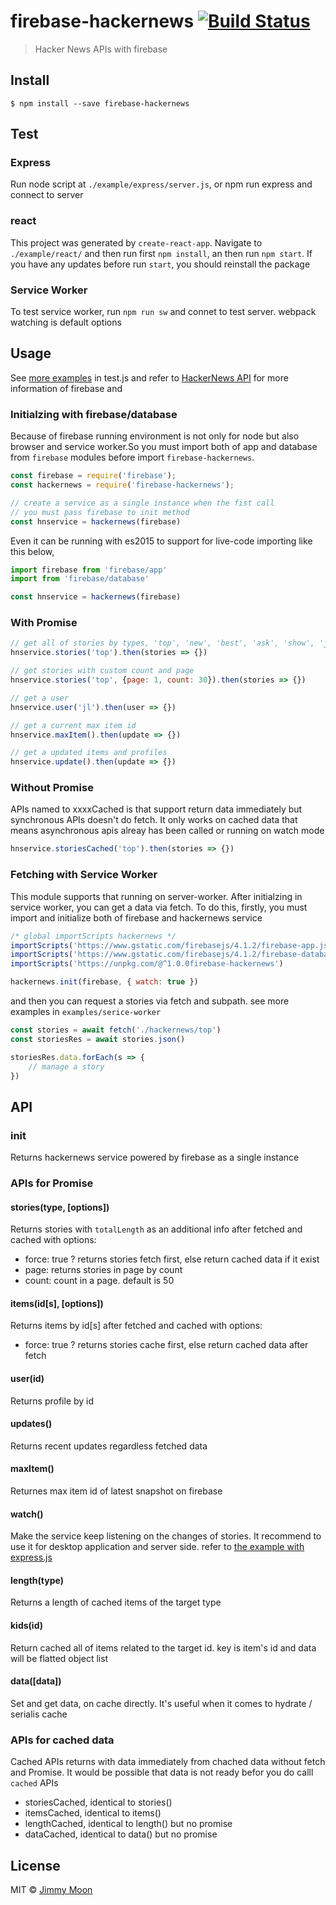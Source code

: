 # firebase-hackernews [![Build Status](https://travis-ci.org/ragingwind/firebase-hackernews.svg?branch=master)](https://travis-ci.org/ragingwind/firebase-hackernews)

> Hacker News APIs with firebase

## Install

```
$ npm install --save firebase-hackernews
```
## Test

### Express

Run node script at `./example/express/server.js`, or npm run express and connect to server

### react

This project was generated by `create-react-app`. Navigate to `./example/react/` and then run first `npm install`, an then run `npm start`. If you have any updates before run `start`, you should reinstall the package

### Service Worker

To test service worker, run `npm run sw` and connet to test server. webpack watching is default options

## Usage

See [more examples](./examples) in test.js and refer to [HackerNews API](https://github.com/HackerNews/API) for more information of firebase and

### Initialzing with firebase/database

Because of firebase running environment is not only for node but also browser and service worker.So you must import both of app and database from `firebase` modules before import `firebase-hackernews`.

```js
const firebase = require('firebase');
const hackernews = require('firebase-hackernews');

// create a service as a single instance when the fist call
// you must pass firebase to init method
const hnservice = hackernews(firebase)
```

Even it can be running with es2015 to support for live-code importing like this below,

```js
import firebase from 'firebase/app'
import from 'firebase/database'

const hnservice = hackernews(firebase)
```

### With Promise

```js
// get all of stories by types, 'top', 'new', 'best', 'ask', 'show', 'job'
hnservice.stories('top').then(stories => {})

// get stories with custom count and page
hnservice.stories('top', {page: 1, count: 30}).then(stories => {})

// get a user
hnservice.user('jl').then(user => {})

// get a current max item id
hnservice.maxItem().then(update => {})

// get a updated items and profiles
hnservice.update().then(update => {})
```

### Without Promise

APIs named to xxxxCached is that support return data immediately but synchronous APIs doesn't do fetch. It only works on cached data that means asynchronous apis alreay has been called or running on watch mode

```js
hnservice.storiesCached('top').then(stories => {})
```

### Fetching with Service Worker

This module supports that running on server-worker. After initialzing in service worker, you can get a data via fetch. To do this, firstly, you must import and initialize both of firebase and hackernews service

```js
/* global importScripts hackernews */
importScripts('https://www.gstatic.com/firebasejs/4.1.2/firebase-app.js')
importScripts('https://www.gstatic.com/firebasejs/4.1.2/firebase-database.js')
importScripts('https://unpkg.com/@^1.0.0firebase-hackernews')

hackernews.init(firebase, { watch: true })
```

and then you can request a stories via fetch and subpath. see more examples in `examples/serice-worker`

```js
const stories = await fetch('./hackernews/top')
const storiesRes = await stories.json()

storiesRes.data.forEach(s => {
	// manage a story
})
```

## API

### init

Returns hackernews service powered by firebase as a single instance

### APIs for Promise

#### stories(type, [options])

Returns stories with `totalLength` as an additional info after fetched and cached with options:

- force: true ? returns stories fetch first, else return cached data if it exist
- page: returns stories in page by count
- count: count in a page. default is 50

#### items(id[s], [options])

Returns items by id[s] after fetched and cached with options:

- force: true ? returns stories cache first, else return cached data after fetch

#### user(id)

Returns profile by id

#### updates()

Returns recent updates regardless fetched data

#### maxItem()

Returnes max item id of latest snapshot on firebase

#### watch()

Make the service keep listening on the changes of stories. It recommend to use it for desktop application and server side. refer to [the example with express.js](./examples/express)

#### length(type)

Returns a length of cached items of the target type

#### kids(id)

Return cached all of items related to the target id. key is item's id and data will be flatted object list

#### data([data])

Set and get data, on cache directly. It's useful when it comes to hydrate / serialis cache

### APIs for cached data

Cached APIs returns with data immediately from chached data without fetch and Promise. It would be possible that data is not ready befor you do calll `cached` APIs

- storiesCached, identical to stories()
- itemsCached, identical to items()
- lengthCached, identical to length() but no promise
- dataCached, identical to data() but no promise

## License

MIT © [Jimmy Moon](http://ragingwind.me)
